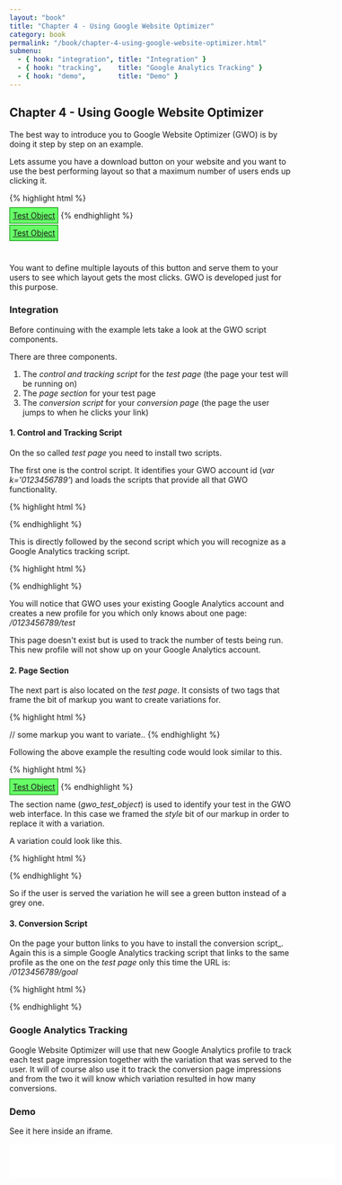 ```yaml
---
layout: "book"
title: "Chapter 4 - Using Google Website Optimizer"
category: book
permalink: "/book/chapter-4-using-google-website-optimizer.html"
submenu:
  - { hook: "integration", title: "Integration" }
  - { hook: "tracking",    title: "Google Analytics Tracking" }
  - { hook: "demo",        title: "Demo" }
---
```


## Chapter 4 - Using Google Website Optimizer

The best way to introduce you to Google Website Optimizer (GWO) is by doing it step by step on an example.

Lets assume you have a download button on your website and you want to use the best performing layout so that a maximum number of users ends up clicking it.

{% highlight html %}
<style>
.gwo_test_object { padding: 5px; background: #888888; border: 1px solid #000000;}
</style>
<a href="/dfpadsenseoptimiser/gwo-conversion-page.html" class="gwo_test_object">Test Object</a>
{% endhighlight %}

<style>
.gwo_test_object { padding: 5px; background: #888888; border: 1px solid #000000;}
</style>
<a href="#gwo-conversion-page" class="gwo_test_object">Test Object</a>

&nbsp;

You want to define multiple layouts of this button and serve them to your users to see which layout gets the most clicks. GWO is developed just for this purpose.

### Integration<a name="integration">&nbsp;</a>

Before continuing with the example lets take a look at the GWO script components.

There are three components.

1. The _control and tracking script_ for the _test page_ (the page your test will be running on)
2. The _page section_ for your test page
3. The _conversion script_ for your _conversion page_ (the page the user jumps to when he clicks your link)

#### 1. Control and Tracking Script

On the so called _test page_ you need to install two scripts.

The first one is the control script. It identifies your GWO account id (_var k='0123456789'_) and loads the scripts that provide all that GWO functionality.

{% highlight html %}
<!-- Google Website Optimizer Control Script -->
<script>
function utmx_section(){}function utmx(){}
(function(){var k='0123456789',d=document,l=d.location,c=d.cookie;function f(n){
if(c){var i=c.indexOf(n+'=');if(i>-1){var j=c.indexOf(';',i);return escape(c.substring(i+n.
length+1,j<0?c.length:j))}}}var x=f('__utmx'),xx=f('__utmxx'),h=l.hash;
d.write('<sc'+'ript src="'+
'http'+(l.protocol=='https:'?'s://ssl':'://www')+'.google-analytics.com'
+'/siteopt.js?v=1&utmxkey='+k+'&utmx='+(x?x:'')+'&utmxx='+(xx?xx:'')+'&utmxtime='
+new Date().valueOf()+(h?'&utmxhash='+escape(h.substr(1)):'')+
'" type="text/javascript" charset="utf-8"></sc'+'ript>')})();
</script>
<!-- End of Google Website Optimizer Control Script -->
{% endhighlight %}

This is directly followed by the second script which you will recognize as a Google Analytics tracking script.

{% highlight html %}
<!-- Google Website Optimizer Tracking Script -->
<script type="text/javascript">
  var _gaq = _gaq || [];
  _gaq.push(['gwo._setAccount', 'UA-01234567-8']);
  _gaq.push(['gwo._trackPageview', '/0123456789/test']);
  (function() {
    var ga = document.createElement('script'); ga.type = 'text/javascript'; ga.async = true;
    ga.src = ('https:' == document.location.protocol ? 'https://ssl' : 'http://www') + '.google-analytics.com/ga.js';
    var s = document.getElementsByTagName('script')[0]; s.parentNode.insertBefore(ga, s);
  })();
</script>
<!-- End of Google Website Optimizer Tracking Script -->
{% endhighlight %}

You will notice that GWO uses your existing Google Analytics account and creates a new profile for you which only knows about one page: _/0123456789/test_

This page doesn't exist but is used to track the number of tests being run. This new profile will not show up on your Google Analytics account.

#### 2. Page Section

The next part is also located on the _test page_. It consists of two tags that frame the bit of markup you want to create variations for.

{% highlight html %}
<script>utmx_section("Insert your section name here")</script>
// some markup you want to variate..
</noscript>
{% endhighlight %}

Following the above example the resulting code would look similar to this.

{% highlight html %}
<script>utmx_section("gwo_test_object")</script>
<style>
.gwo_test_object { padding: 5px; background: #888888; border: 1px solid #000000;}
</style>
</noscript>
<a href="/dfpadsenseoptimiser/gwo-conversion-page.html" class="gwo_test_object">Test Object</a>
{% endhighlight %}

The section name (_gwo_test_object_) is used to identify your test in the GWO web interface. In this case we framed the _style_ bit of our markup in order to replace it with a variation.

A variation could look like this.

{% highlight html %}
<style>
.gwo_test_object { padding: 5px; background: #66FF66; border: 1px solid #008800;}
</style>
{% endhighlight %}

So if the user is served the variation he will see a green button instead of a grey one.

#### 3. Conversion Script

On the page your button links to you have to install the conversion script_. Again this is a simple Google Analytics tracking script that links to the same profile as the one on the _test page_ only this time the URL is: _/0123456789/goal_

{% highlight html %}
<!-- Google Website Optimizer Tracking Script -->
<script type="text/javascript">
  var _gaq = _gaq || [];
  _gaq.push(['gwo._setAccount', 'UA-01234567-8']);
  _gaq.push(['gwo._trackPageview', '/0123456789/goal']);
  (function() {
    var ga = document.createElement('script'); ga.type = 'text/javascript'; ga.async = true;
    ga.src = ('https:' == document.location.protocol ? 'https://ssl' : 'http://www') + '.google-analytics.com/ga.js';
    var s = document.getElementsByTagName('script')[0]; s.parentNode.insertBefore(ga, s);
  })();
</script>
<!-- End of Google Website Optimizer Tracking Script -->
{% endhighlight %}

### Google Analytics Tracking<a name="tracking">&nbsp;</a>

Google Website Optimizer will use that new Google Analytics profile to track each test page impression together with the variation that was served to the user. It will of course also use it to track the conversion page impressions and from the two it will know which variation resulted in how many conversions.

### Demo<a name="demo">&nbsp;</a>

See it here inside an iframe.

<iframe src="/dfpadsenseoptimiser/gwo-test-page.html" width="580" height="60" frameborder="0"><p>Your browser does not support iframes.</p></iframe>

